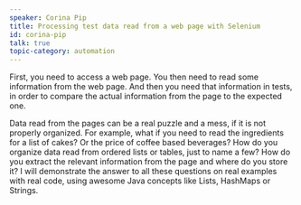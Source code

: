```yaml
---
speaker: Corina Pip
title: Processing test data read from a web page with Selenium
id: corina-pip
talk: true
topic-category: automation
---
```

First, you need to access a web page. You then need to read some information from the web page. And then you need that
information in tests, in order to compare the actual information from the page to the expected one.

Data read from the pages can be a real puzzle and a mess, if it is not properly organized. For example, what if you need
to read the ingredients for a list of cakes? Or the price of coffee based beverages? How do you organize data read from
ordered lists or tables, just to name a few? How do you extract the relevant information from the page and where do you
store it? I will demonstrate the answer to all these questions on real examples with real code, using awesome Java
concepts like Lists, HashMaps or Strings.